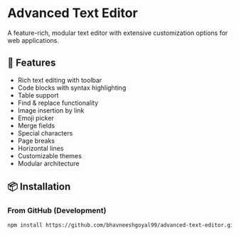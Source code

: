 # Advanced Text Editor

A feature-rich, modular text editor with extensive customization options for web applications.

## 🚀 Features

- Rich text editing with toolbar
- Code blocks with syntax highlighting
- Table support
- Find & replace functionality
- Image insertion by link
- Emoji picker
- Merge fields
- Special characters
- Page breaks
- Horizontal lines
- Customizable themes
- Modular architecture

## 📦 Installation

### From GitHub (Development)
```bash
npm install https://github.com/bhavneeshgoyal99/advanced-text-editor.git